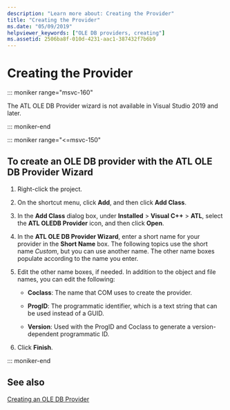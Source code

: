 ```yaml
---
description: "Learn more about: Creating the Provider"
title: "Creating the Provider"
ms.date: "05/09/2019"
helpviewer_keywords: ["OLE DB providers, creating"]
ms.assetid: 2506ba8f-010d-4231-aac1-387432f7b6b9
---
```

# Creating the Provider

::: moniker range="msvc-160"

The ATL OLE DB Provider wizard is not available in Visual Studio 2019 and later.

::: moniker-end

::: moniker range="<=msvc-150"

## To create an OLE DB provider with the ATL OLE DB Provider Wizard

1. Right-click the project.

1. On the shortcut menu, click **Add**, and then click **Add Class**.

1. In the **Add Class** dialog box, under **Installed** > **Visual C++** > **ATL**, select the **ATL OLEDB Provider** icon, and then click **Open**.

1. In the **ATL OLE DB Provider Wizard**, enter a short name for your provider in the **Short Name** box. The following topics use the short name *Custom*, but you can use another name. The other name boxes populate according to the name you enter.

1. Edit the other name boxes, if needed. In addition to the object and file names, you can edit the following:

   - **Coclass**: The name that COM uses to create the provider.

   - **ProgID**: The programmatic identifier, which is a text string that can be used instead of a GUID.

   - **Version**: Used with the ProgID and Coclass to generate a version-dependent programmatic ID.

1. Click **Finish**.

::: moniker-end

## See also

[Creating an OLE DB Provider](../../data/oledb/creating-an-ole-db-provider.md)
